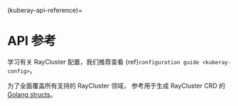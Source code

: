 (kuberay-api-reference)=
# API 参考

学习有关 RayCluster 配置，我们推荐查看 {ref}`configuration guide <kuberay-config>`。

为了全面覆盖所有支持的 RayCluster 领域，
参考用于生成 RayCluster CRD 的 [Golang structs][RayClusterDef]。

[RayClusterDef]: https://github.com/ray-project/kuberay/blob/release-0.5/ray-operator/apis/ray/v1alpha1/raycluster_types.go#L12
